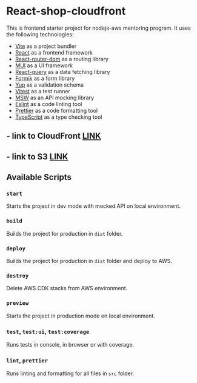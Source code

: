 # React-shop-cloudfront

This is frontend starter project for nodejs-aws mentoring program. It uses the following technologies:

- [Vite](https://vitejs.dev/) as a project bundler
- [React](https://beta.reactjs.org/) as a frontend framework
- [React-router-dom](https://reactrouterdotcom.fly.dev/) as a routing library
- [MUI](https://mui.com/) as a UI framework
- [React-query](https://react-query-v3.tanstack.com/) as a data fetching library
- [Formik](https://formik.org/) as a form library
- [Yup](https://github.com/jquense/yup) as a validation schema
- [Vitest](https://vitest.dev/) as a test runner
- [MSW](https://mswjs.io/) as an API mocking library
- [Eslint](https://eslint.org/) as a code linting tool
- [Prettier](https://prettier.io/) as a code formatting tool
- [TypeScript](https://www.typescriptlang.org/) as a type checking tool


## - link to CloudFront  [LINK](https://d1pfxl4kljc2s6.cloudfront.net)
## - link to S3  [LINK](http://awsstack-t2s3awsshop4da67004-ngk0ddfm6vro.s3-website-us-east-1.amazonaws.com)

## Available Scripts

### `start`

Starts the project in dev mode with mocked API on local environment.

### `build`

Builds the project for production in `dist` folder.

### `deploy`

Builds the project for production in `dist` folder and deploy to AWS.

### `destroy`

Delete AWS CDK stacks from  AWS environment.

### `preview`

Starts the project in production mode on local environment.

### `test`, `test:ui`, `test:coverage`

Runs tests in console, in browser or with coverage.

### `lint`, `prettier`

Runs linting and formatting for all files in `src` folder.

